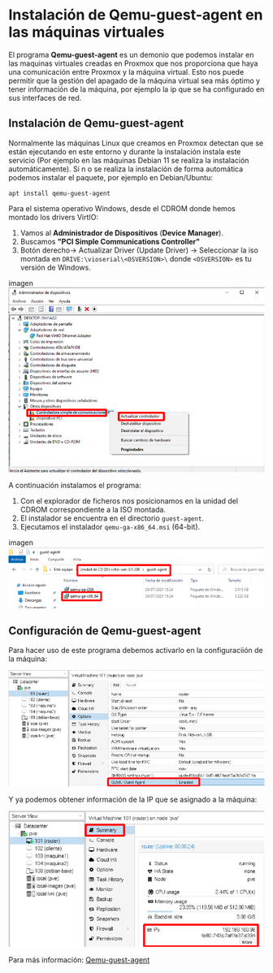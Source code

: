 # Instalación de Qemu-guest-agent en las máquinas virtuales

El programa **Qemu-guest-agent** es un demonio que podemos instalar en las maquinas virtuales creadas en Proxmox que nos proporciona que haya una comunicación entre Proxmox y la máquina virtual. Esto nos puede permitir que la gestión del apagado de la máquina virtual sea más óptimo y tener información de la máquina, por ejemplo la ip que se ha configurado en sus interfaces de red.

## Instalación de Qemu-guest-agent

Normalmente las máquinas Linux que creamos en Proxmox detectan que se están ejecutando en este entorno y durante la instalación instala este servicio (Por ejemplo en las máquinas Debian 11 se realiza la instalación automáticamente). Si n o se realiza la instalación de forma automática podemos instalar el paquete, por ejemplo en Debian/Ubuntu:

    apt install qemu-guest-agent

Para el sistema operativo Windows, desde el CDROM donde hemos montado los drivers VirtIO:

1. Vamos al **Administrador de Dispositivos** (**Device Manager**).
2. Buscamos **"PCI Simple Communications Controller"**
3. Botón derecho-> Actualizar Driver (Update Driver) -> Seleccionar la iso montada en `DRIVE:\vioserial\<OSVERSION>\` donde `<OSVERSION>` es tu versión de Windows.

imagen
![agent](img/agent1.png)

A continuación instalamos el programa:

1. Con el explorador de ficheros nos posicionamos en la unidad del CDROM correspondiente a la ISO montada.
2. El instalador se encuentra en el directorio `guest-agent`.
3. Ejecutamos el instalador `qemu-ga-x86_64.msi` (64-bit).

imagen
![agent](img/agent2.png)

## Configuración de Qemu-guest-agent

Para hacer uso de este programa debemos activarlo en la configuraciión de la máquina:

![agent](img/agent3.png)

Y ya podemos obtener información de la IP que se asignado a la máquina:

![agent](img/agent4.png)

Para más información: [Qemu-guest-agent](https://pve.proxmox.com/wiki/Qemu-guest-agent)